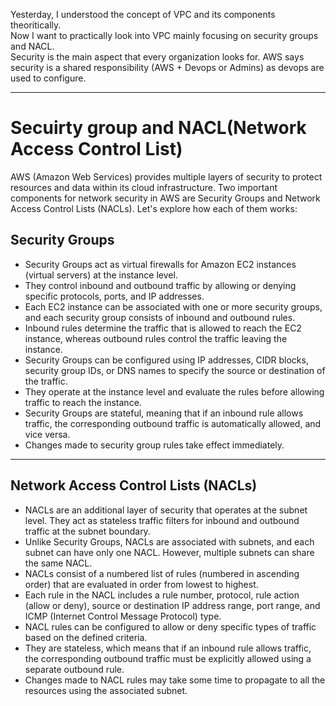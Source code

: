 Yesterday, I understood the concept of VPC and its components theoritically.<br>
Now I want to practically look into VPC mainly focusing on security groups and NACL.<br>
Security is the main aspect that every organization looks for. AWS says security is a shared responsibility (AWS + Devops or Admins) as devops are used to configure.<br>

---

# Secuirty group and NACL(Network Access Control List)
AWS (Amazon Web Services) provides multiple layers of security to protect resources and data within its cloud infrastructure. Two important components for network security in AWS are Security Groups and Network Access Control Lists (NACLs). Let's explore how each of them works:

## Security Groups
- Security Groups act as virtual firewalls for Amazon EC2 instances (virtual servers) at the instance level.
- They control inbound and outbound traffic by allowing or denying specific protocols, ports, and IP addresses.
- Each EC2 instance can be associated with one or more security groups, and each security group consists of inbound and outbound rules.
- Inbound rules determine the traffic that is allowed to reach the EC2 instance, whereas outbound rules control the traffic leaving the instance.
- Security Groups can be configured using IP addresses, CIDR blocks, security group IDs, or DNS names to specify the source or destination of the traffic.
- They operate at the instance level and evaluate the rules before allowing traffic to reach the instance.
- Security Groups are stateful, meaning that if an inbound rule allows traffic, the corresponding outbound traffic is automatically allowed, and vice versa.
- Changes made to security group rules take effect immediately.

--- 

## Network Access Control Lists (NACLs)
- NACLs are an additional layer of security that operates at the subnet level. They act as stateless traffic filters for inbound and outbound traffic at the subnet boundary.
- Unlike Security Groups, NACLs are associated with subnets, and each subnet can have only one NACL. However, multiple subnets can share the same NACL.
- NACLs consist of a numbered list of rules (numbered in ascending order) that are evaluated in order from lowest to highest.
- Each rule in the NACL includes a rule number, protocol, rule action (allow or deny), source or destination IP address range, port range, and ICMP (Internet Control Message Protocol) type.
- NACL rules can be configured to allow or deny specific types of traffic based on the defined criteria.
- They are stateless, which means that if an inbound rule allows traffic, the corresponding outbound traffic must be explicitly allowed using a separate outbound rule.
- Changes made to NACL rules may take some time to propagate to all the resources using the associated subnet.
